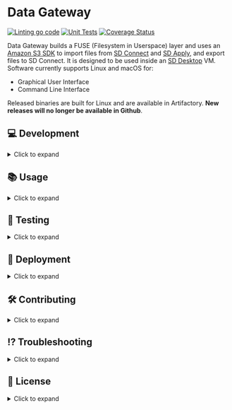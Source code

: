 # Data Gateway

[![Linting go code](https://github.com/CSCfi/sda-filesystem/actions/workflows/linting.yml/badge.svg)](https://github.com/CSCfi/sda-filesystem/actions/workflows/linting.yml)
[![Unit Tests](https://github.com/CSCfi/sda-filesystem/actions/workflows/unittest.yml/badge.svg)](https://github.com/CSCfi/sda-filesystem/actions/workflows/unittest.yml)
[![Coverage Status](https://coveralls.io/repos/github/CSCfi/sda-filesystem/badge.svg?branch=main)](https://coveralls.io/github/CSCfi/sda-filesystem?branch=main)

Data Gateway builds a FUSE (Filesystem in Userspace) layer and uses an [Amazon S3 SDK](https://docs.aws.amazon.com/code-library/latest/ug/go_2_s3_code_examples.html) to import files from [SD Connect](https://research.csc.fi/service/sd-connect/) and [SD Apply](https://research.csc.fi/service/sd-apply/), and export files to SD Connect. It is designed to be used inside an [SD Desktop](https://research.csc.fi/service/sd-desktop/) VM. Software currently supports Linux and macOS for:
- Graphical User Interface
- Command Line Interface

Released binaries are built for Linux and are available in Artifactory. **New releases will no longer be available in Github**.

## 💻 Development

<details><summary>Click to expand</summary>

### Prerequisites
- Go version 1.24+
- Docker
- On Linux, install `pkg-config` and `libfuse3-dev` with `apt-get`.
- On macOS, install `pkg-config` with Homebrew, and install [macFUSE](https://github.com/macfuse/macfuse/wiki/Getting-Started)

In addition, the GUI requires

- [Wails](https://wails.io/docs/gettingstarted/installation) and its dependencies.
- [pnpm](https://pnpm.io/installation)

### Components

Data Gateway binaries cannot function without all the following components:

- A [nginx proxy](https://gitlab.ci.csc.fi/sds-dev/sd-platform/generic-terminal-proxy) (also called `terminal-proxy`) through which all calls from the VM are routed. It's main purpose it to add various headers to the request.
- A [KrakenD API gateway](https://gitlab.ci.csc.fi/sds-dev/sd-desktop/krakend-api-gateway) that deals with routing, authentication, and many important modifications to the requests and responses.
- An AAI, which the API gateway uses to authenticate the user.
  - SDS AAI in production
- An object storage that can be accessed with AWS S3. Files in this storage are encrypted with Crypt4gh.
- A [plugin for Hashicorp Vault](https://gitlab.ci.csc.fi/sds-dev/c4gh-transit) to store Crypt4gh-encrypted file headers.
- An [Openstack Keystone](https://docs.openstack.org/keystone/latest/) service
  - CSC Pouta in production

All of these components can be run locally either from pulled images or mocked components in [docker-compose.yml](./compose/docker-compose.yml). A [Makefile](Makefile) is provided for ease of use.

### Makefile commands

You can run `make` to see the commands available to you.

#### Setting up

Start with the following command:

```
make requirements
```

This command ensures that you are logged in to Artifactory, generates the frontend assests for the GUI, and creates an `.env` file under [`dev-tools/compose`](./dev-tools/compose). This file is then filled with secrets from our test Vault, an action which will require you to login via the browser.

Once the `.env` file is created, there is one environment variable, `SDS_ACCESS_TOKEN`, that you need to fill in youself. `SDS_ACCESS_TOKEN` is an opaque token for authenticating to the api gateway with the help of the AAI. Instructions for getting a valid access token are [here](https://gitlab.ci.csc.fi/groups/sds-dev/-/wikis/KrakenD/Other-resources/OIDC-Client-and-Access-Tokens). This token will expire after a certain amount of hours, so it will have to be refetched at set intervals. In SD Desktop, the user gets a new token every time they log in.

#### Run and build

```
make all
```

builds and runs all the components locally and, once they are up and running, starts the GUI version of the filesystem. This commands is equivalent to running `make local gui`. Similarly, running `make remote cli` would start up a mock nginx proxy that connects to our test cluster KrakenD, in addition to running the CLI version of the filesystem. These four targets (`local`, `remote`, `cli`, and `gui`) can be combined in the following ways:

```
make local gui   # same as `make all`
make local cli
make remote gui
make remote cli
```

Running all components locally gives you the advantage of easily seeing all the logs, whereas connecting to the test cluster KrakenD enables you to access data from Allas.

You can stop and remove the running containers with the command `make down`.

#### More advanced use cases

There are three different profiles defined in [docker-compose.yml](compose/docker-compose.yml): `fuse`, `krakend` and `keystone`. In addition, there are matching `.env.*` files in [`dev-tools/compose`](./dev-tools/compose). By selecting a profile and its matching `.env` file, you can select which services you wish to run locally. Makefile targets `build_profiles` and `run_profiles` take advantage of this feature. Note that `build_profiles` builds and runs the selected profiles, whereas `run_profiles` just runs them.

The `Makefile` is written so that these two aforementioned targets can be given the desired profiles as arguments, for example:

```
make build_services krakend keystone
```

This command is equivalent to `make local`. The reason why profile `fuse` is not listed for `local` is due to the fact that targets `gui` and `cli` run their binaries on the developer's own computer environment. Profile `fuse` sets up an Ubuntu 24.04 container, similar to the environment in SD Desktop, which you can use to run the CLI. You just need to run

```
make exec
````

to access the container, and then type `./gateway` to run the binary.

Profile `keystone` signifies that you do not want to use data from Allas. Instead, the AAI, vault, S3 storage, and the keystone service are all run locally, and the FUSE will access data generated by the `data-upload` container. The `keystone` profile must be accompanied by the `krakend` profile, since all calls to keystone-related endpoints go through KrakenD.

By running `make build_services krakend`, you can use a local version of KrakenD but still use data from Allas. This may to useful in case you need to debug a problem on the KrakenD side.

On the other hand, an equivalent version of `make remote` in this instance is just `make build_services` without any profile arguments. This command only sets up `terminal-proxy`, as it is the only service without a profile.

### Running the binaries

In case the binaries are run without the help of a `Makefile`, it should be reminded that both GUI and CLI versions require environment variables `PROXY_URL` and `SDS_ACCESS_TOKEN` to function. After the development environment is set up, you can run
```
eval export $(make envs)
```
to get the correct values exported.

#### Graphical User Interface

`make gui` runs the GUI in [development mode](https://wails.io/docs/reference/cli#dev):
```bash
cd cmd/gui
wails dev
```

In development mode, the application assets are automatically reloaded when they are changed, and you can inspect elements. However, in some computers, the development mode does not function properly, and you will have to open the application in the browser (the wails logs will tell you which localhost port to use). The issue should no longer be present in the [production-ready](https://wails.io/docs/reference/cli#build) binary. You can build and run it with  `make gui_prod`. It builds the binary with `make gui_build`:
```bash
cd cmd/gui
wails build -upx -trimpath -clean -s
```
Note that the `-upx` flag is optional and the app will build faster without it. You may need to add `-tags webkit2_41` to the wails commands to be able to build/run on Ubuntu 24.04. This is already taken care of in the Makefile.

[comment]: # (# For Windows)
[comment]: # (wails build -upx -trimpath -clean -s -webview2=embed)

#### Command Line Interface

Two CLI binaries are released, one for mounting the FUSE ([SDA-Filesystem](#sda-fileystem)) and one for exporting files ([Airlock](#airlock)). The Makefile target `cli` runs the former.

##### SDA-Fileystem

To build the binary:
```bash
go build -o ./go-fuse ./cmd/fuse/main.go
```
Accepted command line arguments:
```bash
./go-fuse -help
Usage of ./go-fuse:
  -http_timeout int
    	Number of seconds to wait before timing out an HTTP request (default 60)
  -loglevel string
    	Logging level. Possible values: {trace,debug,info,warning,error} (default "info")
  -mount string
    	Path to Data Gateway mount point

```
Example run `./go-fuse -mount=$HOME/ExampleMount` will create the FUSE layer in the directory `$HOME/ExampleMount` for both `SD Connect` and `SD Apply`. If no mount point is specified, the filesystem will be mounted in `$HOME/Projects`.

##### Airlock

To build the binary:
```bash
go build -o ./airlock ./cmd/airlock/main.go
```
Accepted command line arguments:
```bash
./airlock -help
Usage of ./airlock:
  -debug
    	Enable debug prints
  -override
      Forcibly override data in SD Connect
  -quiet
    	Print only errors
```
Example run `./airlock username example-bucket exampleFile.txt` will export file `exampleFile.txt` to bucket `example-bucket`.

In an SD Desktop VM, the user will only be able to upload files with either the GUI binary or the Airlock CLI due to mutual TLS being enabled at certain endpoints in terminal-proxy. The necessary certificate files will be embedded into the binaries during a CI job.

The file that is being uploaded is assumed to be unencrypted; the program encrypts it with public keys that it fetches via KrakenD.

If you wish to test out file export with Findata projects, redefine environment variable `IS_FINDATA` in `.env` as `true`. Notice that this will only affect the project type if you run everything locally.

</details>


## 📚 Usage

<details><summary>Click to expand</summary>

### User commands

User can update the CLI version of the filesystem by typing in the command line the word `update`. This requires that no files inside the filesystem are being used. Update also clears cache. As a result of this operation, new files may be added and some old ones removed. The filesystem in the GUI can be updated with a simple click of a button.

The filesystem can be also updated programatically with the `SIGUSR2` signal in both CLI and GUI.

To update the filesystem on bash in SD Desktop:
```bash
# Update CLI version
kill -s SIGUSR2 $(pgrep go-fuse)

# Update GUI version
kill -s SIGUSR2 $(pgrep sda-fuse)
```

If the user wants to update particular SD Connect files inside the filesystem, the user can input command `clear <path>`. `<path>` is the path to the file/folder that the user wishes to update. `<path>` must at least contain a bucket, i.e. `SD-Connect/project/bucket` or `SD-Connect/project/bucket/file` would be acceptable paths, but not, e.g., `SD-Connect/project`. If the user gives a path to a folder, all files inside this folder are updated but no files are added or removed. This operation clears the cache for all the relevant files so that the new content is read from the storage and sizes of these files are updated in the filesystem.

### Libfuse buffer size

The maximum read buffer size in libfuse is at the moment 262144 bytes. It can be increased to 1 MiB with:

```
dev=$(stat --format="%Hd:%Ld" $HOME/Projects) && echo "1024" > /sys/class/bdi/${dev}/read_ahead_kb
```

Since this requires root access, it may not be possible to implement this in production.

</details>


## 🧪 Testing

<details><summary>Click to expand</summary>

### Unit tests

The provided unit tests can be run with:

```sh
go test ./...
```
### Frontend linting and formatting

Eslint is used for both linting and formatting checks. You can find the defined rules in `eslint.config.js`.

```sh
cd frontend

pnpm run lint
# OR check and fix errors
pnpm run lint --fix
```
</details>

## 🚀 Deployment

<details><summary>Click to expand</summary>

See [Linux setup](docs/linux-setup.md) for setting up the GUI for production. Currently all the binaries are added to the VM by the [customer-vm repository](https://gitlab.ci.csc.fi/sds-dev/sd-desktop/customer-vm/-/blob/main/config/linux/setup-sd-software.sh).

</details>

## 🛠️ Contributing

<details><summary>Click to expand</summary>

Development team members should check internal [contributing guidelines for Gitlab](https://gitlab.ci.csc.fi/groups/sds-dev/-/wikis/Guides/Contributing).

If you are not part of CSC and our development team, your help is nevertheless very welcome. Please see [contributing guidelines for Github](CONTRIBUTING.md).

</details>

## ⁉️ Troubleshooting

<details><summary>Click to expand</summary>

See [troubleshooting](docs/troubleshooting.md) for fixes to known issues.

</details>

## 📜 License

<details><summary>Click to expand</summary>

Data Gateway is released under `MIT`, see [LICENSE](LICENSE).

[Wails](https://wails.io) is released under [MIT](https://github.com/wailsapp/wails/blob/master/LICENSE)

</details>
